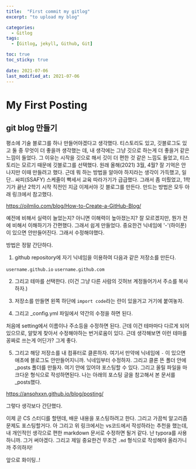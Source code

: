 ```yaml
---
title:  "First commit my gitlog"
excerpt: "to upload my blog"

categories:
  - Gitlog
tags:
  - [Gitlog, jekyll, Github, Git]

toc: true
toc_sticky: true
 
date: 2021-07-06
last_modified_at: 2021-07-06
---
```


# My First Posting

## git blog 만들기

평소에 기술 블로그를 하나 만들어야겠다고 생각했다. 티스토리도 있고, 깃블로그도 있고 둘 중 무엇이 더 좋을까 생각했는 데, 내 생각에는 그냥 깃으로 하는게 더 좋을거 같은 느낌이 들었다. 그 이유는 시작을 깃으로 해서 깃이 더 편한 것 같은 느낌도 들었고, 티스토리는 모르기 때문에 깃블로그를 선택했다. 원래 올해(2021) 3월, 4월? 잘 기억은 안나지만 이때 만들려고 했다. 근데 뭐 하는 방법을 알아야 하지라는 생각이 가득했고, 일단.. 싸피(SSAFY) 스케줄이 빡세서 교육 따라가기가 급급했다. 그래서 좀 미뤘었고, 1학기가 끝난 2학기 시작 직전인 지금 이제서야 깃 블로그를 만든다. 만드는 방법은 모두 아래 링크에서 참고했다.

https://oilmlio.com/blog/How-to-Create-a-GitHub-Blog/

예전에 비해서 실력이 늘었는지? 아니면 이해력이 높아졌는지? 잘 모르겠지만, 뭔가 전에 비해서 이해하기가 간편했다. 그래서 쉽게 만들었다. 중요한건 닉네임에 '-'(하이푼)이 있으면 안만들어진다. 그래서 수정해야했다.

방법은 정말 간단하다.

1. github repository에 자기 닉네임을 이용하여 다음과 같은 저장소를 만든다.

`username.github.io`
`username.github.com`

2. 그리고 테마를 선택한다. (이건 그냥 다른 사람의 깃허브 계정들어가서 주소를 복사하자.)

3. 저장소를 만들면 왼쪽 하단에 `import code`라는 란이 있을거고 거기에 붙여놓자.

4. 그리고 _config.yml 파일에서 약간의 수정을 하면 된다.

처음에 setting에서 이름이나 주소등을 수정하면 된다. 근데 이건 테마마다 다르게 되어있으므로, 알맞게 찾아서 수정해야하는 번거로움이 있다. 근데 생각해보면 이런 테마를 꽁짜로 쓰는게 어딘가? 그게 좋다.

5. 그리고 해당 저장소를 내 컴퓨터로 클론하자. 여기서 만약에 닉네임에 `-` 이 있으면 애초에 블로그도 안만들어지니까. 닉네임부터 수정하자. 그리고 클론 뜬 폴더 안에 _posts 폴더를 만들자. 여기 안에 있어야 포스팅할 수 있다. 그리고 올릴 파일을 마크다운 형식으로 작성하면된다. 나는 아래의 포스팅 글을 참고해서 본 문서를 _posts했다.

https://ansohxxn.github.io/blog/posting/

그렇다 생각보다 간단했다.

이제 곧 CS 스터디를 할텐데, 배운 내용을 포스팅하려고 한다. 그리고 가끔씩 알고리즘 문제도 포스팅할거다. 아 그리고 위 링크에서는 vs코드에서 작성하라는 추천을 했는데, 내 개인적인 생각으로 편한 markdown 문서로 수정하면 될거 같다. 난 typora를 사용하니까. 그거 써야겠다. 그리고 제일 중요한건 무조건 `.md` 형식으로 작성해야 올라가니까 주의하자!

앞으로 화이팅..!